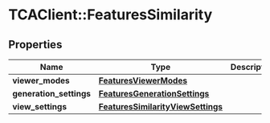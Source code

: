 # TCAClient::FeaturesSimilarity

## Properties
Name | Type | Description | Notes
------------ | ------------- | ------------- | -------------
**viewer_modes** | [**FeaturesViewerModes**](FeaturesViewerModes.md) |  | [optional] 
**generation_settings** | [**FeaturesGenerationSettings**](FeaturesGenerationSettings.md) |  | [optional] 
**view_settings** | [**FeaturesSimilarityViewSettings**](FeaturesSimilarityViewSettings.md) |  | [optional] 

